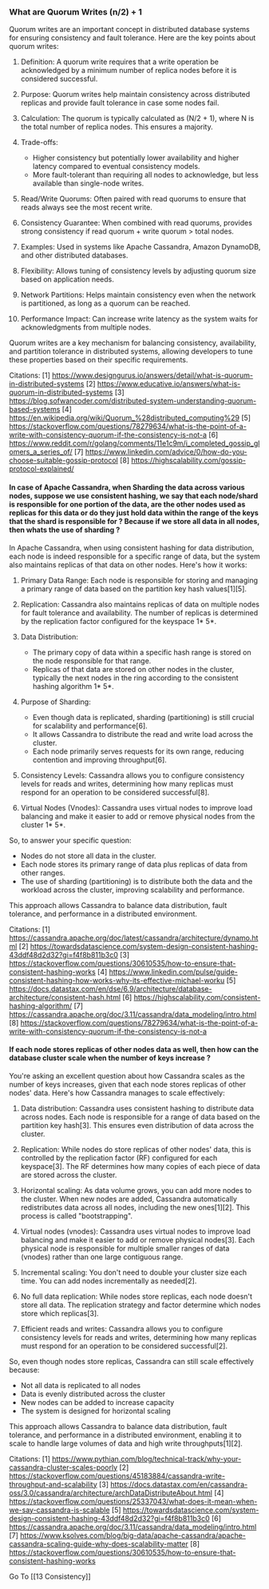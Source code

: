 ### What are Quorum Writes (n/2) + 1

Quorum writes are an important concept in distributed database systems for ensuring consistency and fault tolerance. Here are the key points about quorum writes:

1. Definition: A quorum write requires that a write operation be acknowledged by a minimum number of replica nodes before it is considered successful.

2. Purpose: Quorum writes help maintain consistency across distributed replicas and provide fault tolerance in case some nodes fail.

3. Calculation: The quorum is typically calculated as (N/2 + 1), where N is the total number of replica nodes. This ensures a majority.

4. Trade-offs: 
   - Higher consistency but potentially lower availability and higher latency compared to eventual consistency models.
   - More fault-tolerant than requiring all nodes to acknowledge, but less available than single-node writes.

5. Read/Write Quorums: Often paired with read quorums to ensure that reads always see the most recent write.

6. Consistency Guarantee: When combined with read quorums, provides strong consistency if read quorum + write quorum > total nodes.

7. Examples: Used in systems like Apache Cassandra, Amazon DynamoDB, and other distributed databases.

8. Flexibility: Allows tuning of consistency levels by adjusting quorum size based on application needs.

9. Network Partitions: Helps maintain consistency even when the network is partitioned, as long as a quorum can be reached.

10. Performance Impact: Can increase write latency as the system waits for acknowledgments from multiple nodes.

Quorum writes are a key mechanism for balancing consistency, availability, and partition tolerance in distributed systems, allowing developers to tune these properties based on their specific requirements.

Citations:
[1] https://www.designgurus.io/answers/detail/what-is-quorum-in-distributed-systems
[2] https://www.educative.io/answers/what-is-quorum-in-distributed-systems
[3] https://blog.sofwancoder.com/distributed-system-understanding-quorum-based-systems
[4] https://en.wikipedia.org/wiki/Quorum_%28distributed_computing%29
[5] https://stackoverflow.com/questions/78279634/what-is-the-point-of-a-write-with-consistency-quorum-if-the-consistency-is-not-a
[6] https://www.reddit.com/r/golang/comments/11e1c9m/i_completed_gossip_glomers_a_series_of/
[7] https://www.linkedin.com/advice/0/how-do-you-choose-suitable-gossip-protocol
[8] https://highscalability.com/gossip-protocol-explained/

#### In case of Apache Cassandra, when Sharding the data across various nodes, suppose we use consistent hashing, we say that each node/shard is responsible for one portion of the data, are the other nodes used as replicas for this data or do they just hold data within the range of the keys that the shard is responsible for ? Because if we store all data in all nodes, then whats the use of sharding ?

In Apache Cassandra, when using consistent hashing for data distribution, each node is indeed responsible for a specific range of data, but the system also maintains replicas of that data on other nodes. Here's how it works:

1. Primary Data Range: Each node is responsible for storing and managing a primary range of data based on the partition key hash values[1][5].

2. Replication: Cassandra also maintains replicas of data on multiple nodes for fault tolerance and availability. The number of replicas is determined by the replication factor configured for the keyspace 1* 5*.

3. Data Distribution:
   - The primary copy of data within a specific hash range is stored on the node responsible for that range.
   - Replicas of that data are stored on other nodes in the cluster, typically the next nodes in the ring according to the consistent hashing algorithm 1* 5*.

4. Purpose of Sharding:
   - Even though data is replicated, sharding (partitioning) is still crucial for scalability and performance[6].
   - It allows Cassandra to distribute the read and write load across the cluster.
   - Each node primarily serves requests for its own range, reducing contention and improving throughput[6].

5. Consistency Levels: Cassandra allows you to configure consistency levels for reads and writes, determining how many replicas must respond for an operation to be considered successful[8].

6. Virtual Nodes (Vnodes): Cassandra uses virtual nodes to improve load balancing and make it easier to add or remove physical nodes from the cluster 1* 5*.

So, to answer your specific question:
- Nodes do not store all data in the cluster.
- Each node stores its primary range of data plus replicas of data from other ranges.
- The use of sharding (partitioning) is to distribute both the data and the workload across the cluster, improving scalability and performance.

This approach allows Cassandra to balance data distribution, fault tolerance, and performance in a distributed environment.

Citations:
[1] https://cassandra.apache.org/doc/latest/cassandra/architecture/dynamo.html
[2] https://towardsdatascience.com/system-design-consistent-hashing-43ddf48d2d32?gi=f4f8b811b3c0
[3] https://stackoverflow.com/questions/30610535/how-to-ensure-that-consistent-hashing-works
[4] https://www.linkedin.com/pulse/guide-consistent-hashing-how-works-why-its-effective-michael-worku
[5] https://docs.datastax.com/en/dse/6.9/architecture/database-architecture/consistent-hash.html
[6] https://highscalability.com/consistent-hashing-algorithm/
[7] https://cassandra.apache.org/doc/3.11/cassandra/data_modeling/intro.html
[8] https://stackoverflow.com/questions/78279634/what-is-the-point-of-a-write-with-consistency-quorum-if-the-consistency-is-not-a

#### If each node stores replicas of other nodes data as well, then how can the database cluster scale when the number of keys increase ?

You're asking an excellent question about how Cassandra scales as the number of keys increases, given that each node stores replicas of other nodes' data. Here's how Cassandra manages to scale effectively:

1. Data distribution: Cassandra uses consistent hashing to distribute data across nodes. Each node is responsible for a range of data based on the partition key hash[3]. This ensures even distribution of data across the cluster.

2. Replication: While nodes do store replicas of other nodes' data, this is controlled by the replication factor (RF) configured for each keyspace[3]. The RF determines how many copies of each piece of data are stored across the cluster.

3. Horizontal scaling: As data volume grows, you can add more nodes to the cluster. When new nodes are added, Cassandra automatically redistributes data across all nodes, including the new ones[1][2]. This process is called "bootstrapping".

4. Virtual nodes (vnodes): Cassandra uses virtual nodes to improve load balancing and make it easier to add or remove physical nodes[3]. Each physical node is responsible for multiple smaller ranges of data (vnodes) rather than one large contiguous range.

5. Incremental scaling: You don't need to double your cluster size each time. You can add nodes incrementally as needed[2].

6. No full data replication: While nodes store replicas, each node doesn't store all data. The replication strategy and factor determine which nodes store which replicas[3].

7. Efficient reads and writes: Cassandra allows you to configure consistency levels for reads and writes, determining how many replicas must respond for an operation to be considered successful[2].

So, even though nodes store replicas, Cassandra can still scale effectively because:
- Not all data is replicated to all nodes
- Data is evenly distributed across the cluster
- New nodes can be added to increase capacity
- The system is designed for horizontal scaling

This approach allows Cassandra to balance data distribution, fault tolerance, and performance in a distributed environment, enabling it to scale to handle large volumes of data and high write throughputs[1][2].

Citations:
[1] https://www.pythian.com/blog/technical-track/why-your-cassandra-cluster-scales-poorly
[2] https://stackoverflow.com/questions/45183884/cassandra-write-throughput-and-scalability
[3] https://docs.datastax.com/en/cassandra-oss/3.0/cassandra/architecture/archDataDistributeAbout.html
[4] https://stackoverflow.com/questions/25337043/what-does-it-mean-when-we-say-cassandra-is-scalable
[5] https://towardsdatascience.com/system-design-consistent-hashing-43ddf48d2d32?gi=f4f8b811b3c0
[6] https://cassandra.apache.org/doc/3.11/cassandra/data_modeling/intro.html
[7] https://www.ksolves.com/blog/big-data/apache-cassandra/apache-cassandra-scaling-guide-why-does-scalability-matter
[8] https://stackoverflow.com/questions/30610535/how-to-ensure-that-consistent-hashing-works

Go To [[13 Consistency]]
